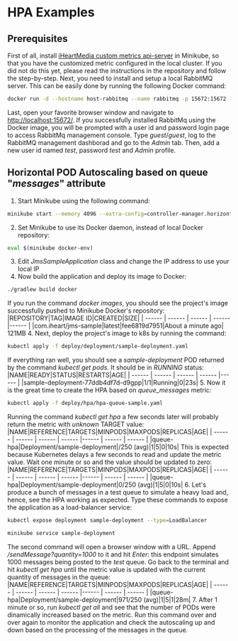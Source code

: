# HPA Examples
## Prerequisites
First of all, install [iHeartMedia custom metrics api-server](https://github.com/ihm-software/ihm-metrics-api-server) in Minikube, so that you have the customized metric configured in the local cluster. If you did not do this yet, please read the instructions in the repository and follow the step-by-step.
Next, you need to install and setup a local RabbitMQ server. This can be easily done by running the following Docker command:
```sh
docker run -d --hostname host-rabbitmq --name rabbitmq -p 15672:15672 -p 5672:5672 rabbitmq:3-management
```
Last, open your favorite browser window and navigate to [http://localhost:15672/](http://localhost:15672/). If you successfully installed RabbitMq using the Docker image, you will be prompted with a user id and password login page to access RabbitMq management console. Type *guest*/*guest*, log to the RabbitMQ management dashborad and go to the *Admin* tab. Then, add a new user id named *test*, password *test* and *Admin* profile.

## Horizontal POD Autoscaling based on queue "*messages*" attribute
1. Start Minikube using the following command:
```sh
minikube start --memory 4096 --extra-config=controller-manager.horizontal-pod-autoscaler-upscale-delay=10s  --extra-config=controller-manager.horizontal-pod-autoscaler-downscale-delay=10s --extra-config=controller-manager.horizontal-pod-autoscaler-sync-period=10s
```
2. Set Minikube to use its Docker daemon, instead of local Docker repository:
```sh
eval $(minikube docker-env)
```
3. Edit *JmsSampleApplication* class and change the IP address to use your local IP
4. Now build the application and deploy its image to Docker:
```sh
./gradlew build docker
```
If you run the command *docker images*, you should see the project's image successfully pushed to Minikube Docker's repository:
|REPOSITORY|TAG|IMAGE ID|CREATED|SIZE|
| ------ | ------ | ------ | ------ |------ |
|com.iheart/jms-sample|latest|fee6819d7951|About a minute ago|   121MB
4. Next, deploy the project's image to k8s by running the command:
```sh
kubectl apply -f deploy/deployment/sample-deployment.yaml
```
If everything ran well, you should see a *sample-deployment* POD returned by the command *kubectl get pods*. It should be in *RUNNING* status:
|NAME|READY|STATUS|RESTARTS|AGE|
| ------ | ------ | ------ | ------ |------ |
|sample-deployment-77ddb4df7d-d9gpp|1/1|Running|0|23s|
5. Now it is the great time to create the HPA based on *queue_messages* metric:
```sh
kubectl apply -f deploy/hpa/hpa-queue-sample.yaml
```
Running the command *kubectl get hpa* a few seconds later will probably return the metric with *unknown* TARGET value:
|NAME|REFERENCE|TARGETS|MINPODS|MAXPODS|REPLICAS|AGE|
| ------ | ------ | ------ | ------ |------ | ------ | ------ |
|queue-hpa|Deployment/sample-deployment|<unknown>/250 (avg)|1|5|0|10s|
This is expected because Kubernetes delays a few seconds to read and update the metric value. Wait one minute or so and the value should be updated to zero:
|NAME|REFERENCE|TARGETS|MINPODS|MAXPODS|REPLICAS|AGE|
| ------ | ------ | ------ | ------ |------ | ------ | ------ |
|queue-hpa|Deployment/sample-deployment|0/250 (avg)|1|5|0|10s|
6. Let's produce a bunch of messages in a test queue to simulate a heavy load and, hence, see the HPA working as expected. Type these commands to expose the application as a load-balancer service:
```sh
kubectl expose deployment sample-deployment --type=LoadBalancer

minikube service sample-deployment
```
The second command will open a browser window with a URL. Append */sendMessage?quantity=1000* to it and hit *Enter*: this endpoint simulates 1000 messages being posted to the *test* queue.
Go back to the terminal and hit *kubectl get hpa* until the metric value is updated with the current quantity of messages in the queue:
|NAME|REFERENCE|TARGETS|MINPODS|MAXPODS|REPLICAS|AGE|
| ------ | ------ | ------ | ------ |------ | ------ | ------ |
|queue-hpa|Deployment/sample-deployment|971/250 (avg)|1|5|1|28m|
7. After 1 minute or so, run *kubectl get all* and see that the number of PODs were dinamically increased based on the metric. Run this command over and over again to monitor the application and check the autoscaling up and down based on the processing of the messages in the queue.
